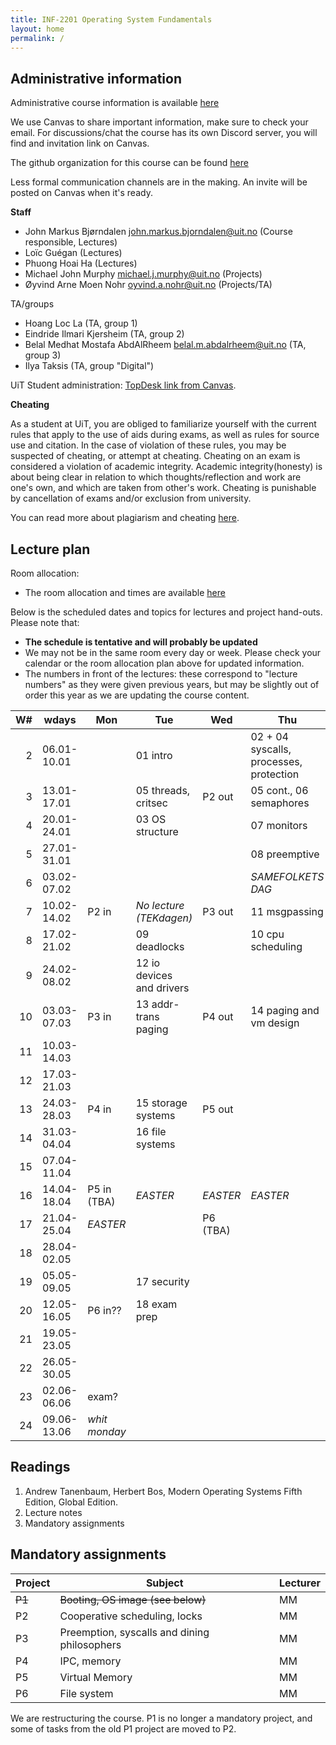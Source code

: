 ```yaml
---
title: INF-2201 Operating System Fundamentals
layout: home
permalink: /
---
```


## Administrative information

Administrative course information is available [here](https://en.uit.no/utdanning/emner/emne?p_document_id=859834)

We use Canvas to share important information, make sure to check your email. 
For discussions/chat the course has its own Discord server, you will find and invitation link on Canvas.

The github organization for this course can be found [here](https://github.com/uit-inf-2201)

Less formal communication channels are in the making. An invite will be posted on Canvas when it's ready.


**Staff**

* John Markus Bjørndalen <john.markus.bjorndalen@uit.no> (Course responsible, Lectures)
* Loïc Guégan (Lectures)
* Phuong Hoai Ha (Lectures)
* Michael John Murphy <michael.j.murphy@uit.no> (Projects)
* Øyvind Arne Moen Nohr <oyvind.a.nohr@uit.no> (Projects/TA)

TA/groups
* Hoang Loc La (TA, group 1)
* Eindride Ilmari Kjersheim (TA, group 2)
* Belal Medhat Mostafa AbdAlRheem <belal.m.abdalrheem@uit.no> (TA, group 3)
* Ilya Taksis (TA, group "Digital")

UiT Student administration: [TopDesk link from Canvas](https://uit.topdesk.net/tas/public/ssp/1550ac93-3cae-443d-a606-4ac1b2e5e6e1).

**Cheating**

As a student at UiT, you are obliged to familiarize yourself with the
current rules that apply to the use of aids during exams, as well as
rules for source use and citation. In the case of violation of these
rules, you may be suspected of cheating, or attempt at
cheating. Cheating on an exam is considered a violation of academic
integrity. Academic integrity(honesty) is about being clear in
relation to which thoughts/reflection and work are one's own, and
which are taken from other's work. Cheating is punishable by
cancellation of exams and/or exclusion from university.

You can read more about plagiarism and cheating [here](https://uit.no/sensor).

## Lecture plan

Room allocation: 
- The room allocation and times are available [here](https://tp.educloud.no/uit/timeplan/timeplan.php?id%5B%5D=INF-2201%2C1&type=course&sem=25v&campus=)

Below is the scheduled dates and topics for lectures and project hand-outs. Please note that: 

- **The schedule is tentative and will probably be updated**
- We may not be in the same room every day or week. Please check your calendar or the room allocation plan above for updated information.
- The numbers in front of the lectures: these correspond to "lecture numbers" as they were given previous years, but may be slightly out 
  of order this year as we are updating the course content. 



| W# | wdays       | Mon           | Tue                       | Wed      | Thu                                     | Fr              |
|---:|-------------|---------------|---------------------------|----------|-----------------------------------------|-----------------|
|  2 | 06.01-10.01 |               | 01 intro                  |          | 02 + 04 syscalls, processes, protection |                 |
|  3 | 13.01-17.01 |               | 05 threads, critsec       | P2 out   | 05 cont., 06 semaphores                 |                 |
|  4 | 20.01-24.01 |               | 03 OS structure           |          | 07 monitors                             |                 |
|  5 | 27.01-31.01 |               |                           |          | 08 preemptive                           |                 |
|  6 | 03.02-07.02 |               |                           |          | *SAMEFOLKETS DAG*                       |                 |
|  7 | 10.02-14.02 | P2 in         | *No lecture (TEKdagen)*   | P3 out   | 11 msgpassing                           |                 |
|  8 | 17.02-21.02 |               | 09 deadlocks              |          | 10 cpu scheduling                       |                 |
|  9 | 24.02-08.02 |               | 12 io devices and drivers |          |                                         |                 |
| 10 | 03.03-07.03 | P3 in         | 13 addr-trans paging      | P4 out   | 14 paging and vm design                 |                 |
| 11 | 10.03-14.03 |               |                           |          |                                         |                 |
| 12 | 17.03-21.03 |               |                           |          |                                         |                 |
| 13 | 24.03-28.03 | P4 in         | 15 storage systems        | P5 out   |                                         |                 |
| 14 | 31.03-04.04 |               | 16 file systems           |          |                                         |                 |
| 15 | 07.04-11.04 |               |                           |          |                                         |                 |
| 16 | 14.04-18.04 | P5 in (TBA)   | *EASTER*                  | *EASTER* | *EASTER*                                | *EASTER*        |
| 17 | 21.04-25.04 | *EASTER*      |                           | P6 (TBA) |                                         |                 |
| 18 | 28.04-02.05 |               |                           |          |                                         |                 |
| 19 | 05.05-09.05 |               | 17 security               |          |                                         |                 |
| 20 | 12.05-16.05 | P6 in??       | 18 exam prep              |          |                                         |                 |
| 21 | 19.05-23.05 |               |                           |          |                                         |                 |
| 22 | 26.05-30.05 |               |                           |          |                                         |                 |
| 23 | 02.06-06.06 | exam?         |                           |          |                                         |                 |
| 24 | 09.06-13.06 | *whit monday* |                           |          |                                         | End of semester |

## Readings

1. Andrew Tanenbaum, Herbert Bos, Modern Operating Systems Fifth Edition, Global Edition.
2. Lecture notes
3. Mandatory assignments

## Mandatory assignments

| Project | Subject                                      | Lecturer |
|---------|----------------------------------------------|----------|
| ~~P1~~  | ~~Booting, OS image  (see below)~~           | MM       |
| P2      | Cooperative scheduling, locks                | MM       |
| P3      | Preemption, syscalls and dining philosophers | MM       |
| P4      | IPC, memory                                  | MM       |
| P5      | Virtual Memory                               | MM       |
| P6      | File system                                  | MM       |

We are restructuring the course. P1 is no longer a mandatory project,
and some of tasks from the old P1 project are moved to P2.

